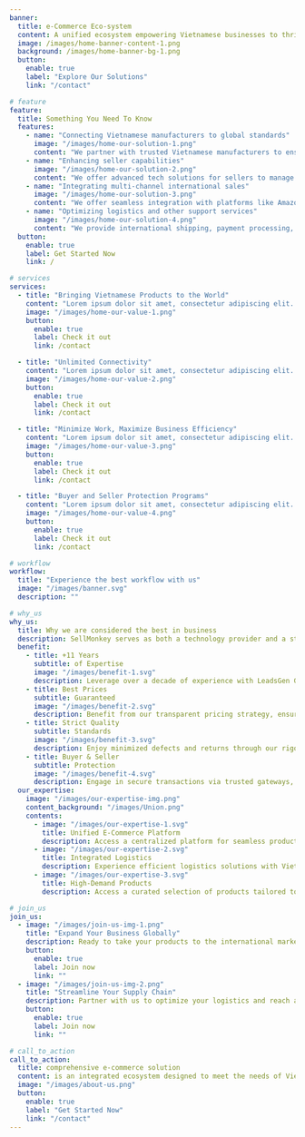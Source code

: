 ```yaml
---
banner:
  title: e-Commerce Eco-system
  content: A unified ecosystem empowering Vietnamese businesses to thrive in global markets.
  image: /images/home-banner-content-1.png
  background: /images/home-banner-bg-1.png
  button:
    enable: true
    label: "Explore Our Solutions"
    link: "/contact"

# feature
feature:
  title: Something You Need To Know
  features:
    - name: "Connecting Vietnamese manufacturers to global standards"
      image: "/images/home-our-solution-1.png"
      content: "We partner with trusted Vietnamese manufacturers to ensure high-quality, cost-efficient production that meets international standards."
    - name: "Enhancing seller capabilities"
      image: "/images/home-our-solution-2.png"
      content: "We offer advanced tech solutions for sellers to manage products, optimize inventory, and develop marketing strategies, enabling market expansion and sales growth with tech and logistics support."
    - name: "Integrating multi-channel international sales"
      image: "/images/home-our-solution-3.png"
      content: "We offer seamless integration with platforms like Amazon, Etsy, Walmart, and Shopify, empowering Vietnamese businesses to expand globally with a single interface for managing all operations."
    - name: "Optimizing logistics and other support services"
      image: "/images/home-our-solution-4.png"
      content: "We provide international shipping, payment processing, and supply chain optimization for fast, safe delivery, including smart inventory management and logistics strategies to minimize risks and costs."
  button:
    enable: true
    label: Get Started Now
    link: /

# services
services:
  - title: "Bringing Vietnamese Products to the World"
    content: "Lorem ipsum dolor sit amet, consectetur adipiscing elit. Consequat tristique eget amet, tempus eu at consecttur. Leo facilisi nunc viverra tellus. Ac laoreet sit vel consquat. consectetur adipiscing elit. Consequat tristique eget amet, tempus eu at consecttur. Leo facilisi nunc viverra tellus. Ac laoreet sit vel consquat."
    image: "/images/home-our-value-1.png"
    button:
      enable: true
      label: Check it out
      link: /contact

  - title: "Unlimited Connectivity"
    content: "Lorem ipsum dolor sit amet, consectetur adipiscing elit. Consequat tristique eget amet, tempus eu at consecttur. Leo facilisi nunc viverra tellus. Ac laoreet sit vel consquat. consectetur adipiscing elit. Consequat tristique eget amet, tempus eu at consecttur. Leo facilisi nunc viverra tellus. Ac laoreet sit vel consquat."
    image: "/images/home-our-value-2.png"
    button:
      enable: true
      label: Check it out
      link: /contact

  - title: "Minimize Work, Maximize Business Efficiency"
    content: "Lorem ipsum dolor sit amet, consectetur adipiscing elit. Consequat tristique eget amet, tempus eu at consecttur. Leo facilisi nunc viverra tellus. Ac laoreet sit vel consquat. consectetur adipiscing elit. Consequat tristique eget amet, tempus eu at consecttur. Leo facilisi nunc viverra tellus. Ac laoreet sit vel consquat."
    image: "/images/home-our-value-3.png"
    button:
      enable: true
      label: Check it out
      link: /contact

  - title: "Buyer and Seller Protection Programs"
    content: "Lorem ipsum dolor sit amet, consectetur adipiscing elit. Consequat tristique eget amet, tempus eu at consecttur. Leo facilisi nunc viverra tellus. Ac laoreet sit vel consquat. consectetur adipiscing elit. Consequat tristique eget amet, tempus eu at consecttur. Leo facilisi nunc viverra tellus. Ac laoreet sit vel consquat."
    image: "/images/home-our-value-4.png"
    button:
      enable: true
      label: Check it out
      link: /contact

# workflow
workflow:
  title: "Experience the best workflow with us"
  image: "/images/banner.svg"
  description: ""

# why_us
why_us:
  title: Why we are considered the best in business
  description: SellMonkey serves as both a technology provider and a strategic partner, enabling Vietnamese businesses to seize global opportunities sustainably while promoting the growth of Vietnamese products in international markets.
  benefit:
    - title: +11 Years
      subtitle: of Expertise
      image: "/images/benefit-1.svg"
      description: Leverage over a decade of experience with LeadsGen Group to confidently expand your business globally.
    - title: Best Prices
      subtitle: Guaranteed
      image: "/images/benefit-2.svg"
      description: Benefit from our transparent pricing strategy, ensuring the best prices for sellers and buyers alike.
    - title: Strict Quality
      subtitle: Standards
      image: "/images/benefit-3.svg"
      description: Enjoy minimized defects and returns through our rigorous quality controls, enhancing customer satisfaction.h
    - title: Buyer & Seller
      subtitle: Protection
      image: "/images/benefit-4.svg"
      description: Engage in secure transactions via trusted gateways, fostering confidence in every trade.
  our_expertise:
    image: "/images/our-expertise-img.png"
    content_background: "/images/Union.png"
    contents:
      - image: "/images/our-expertise-1.svg"
        title: Unified E-Commerce Platform
        description: Access a centralized platform for seamless product management, logistics, payments, and customer service.
      - image: "/images/our-expertise-2.svg"
        title: Integrated Logistics
        description: Experience efficient logistics solutions with Viettel Post, ensuring fast and safe deliveries to global markets.
      - image: "/images/our-expertise-3.svg"
        title: High-Demand Products
        description: Access a curated selection of products tailored to meet international market trends, maximizing your business potential.

# join_us
join_us:
  - image: "/images/join-us-img-1.png"
    title: "Expand Your Business Globally"
    description: Ready to take your products to the international market with SellMonkey.
    button:
      enable: true
      label: Join now
      link: ""
  - image: "/images/join-us-img-2.png"
    title: "Streamline Your Supply Chain"
    description: Partner with us to optimize your logistics and reach a broader customer base.
    button:
      enable: true
      label: Join now
      link: ""

# call_to_action
call_to_action:
  title: comprehensive e-commerce solution
  content: is an integrated ecosystem designed to meet the needs of Vietnamese businesses in expanding into international markets.
  image: "/images/about-us.png"
  button:
    enable: true
    label: "Get Started Now"
    link: "/contact"
---
```

